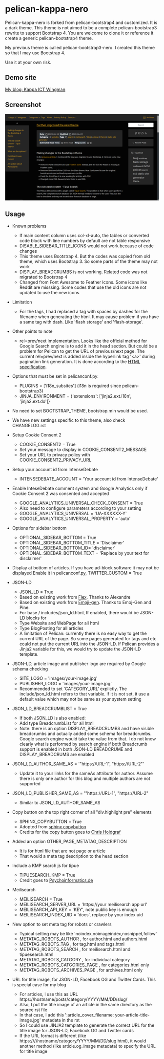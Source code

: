# pelican-kappa-nero

Pelican-kappa-nero is forked from pelican-bootstrap4 and customized. It is a dark theme. This theme is not aimed to be a complete pelican-bootstrap3 rewrite to support Bootstrap 4. You are welcome to clone it or reference it create a generic pelican-bootstrap4 theme.

My previous theme is called pelican-bootstrap3-nero. I created this theme so that I may use Bootstrap 4.

Use it at your own risk.

## Demo site
[My blog: Kappa ICT Wingman](https://www.kappawingman.com)

## Screenshot

![](screenshot.png)

## Usage

* Known problems
	* If main content column uses col-xl-auto, the tables or converted code block with line numbers by default are not table responsive
	* DISABLE_SIDEBAR_TITLE_ICONS would not work because of code changes
	* This theme uses Bootstrap 4. But the codes was copied from old theme, which uses Bootstrap 3. So some parts of the theme may not work
	* DISPLAY_BREADCRUMBS is not working. Related code was not migrated to Bootstrap 4
	* Changed from Font Awesome to Feather Icons. Some icons like Reddit are misssing. Some codes that use the old icons are not updated to use the new icons.

* Limitation
	* For the tags, I had replaced a tag with spaces by dashes for the filename when generating the html. It may cause problem if you have a same tag with dash. Like 'flash storage' and 'flash-storage'.

* Other points to note
	* rel=prev/next implementation. Looks like the official method for Google Search engine is to add it in the head section. But could be a problem for Pelican to get the URL of previous/next page. The current rel=prev/next is added inside the hyperlink tag '<a\>' during pagination link generation. It is done according to the [HTML specification](https://html.spec.whatwg.org/multipage/text-level-semantics.html#the-a-element).

* Options that must be set in pelicanconf.py:
	* PLUGINS = \['i18n_subsites'\] (i18n is required since pelican-bootstrap3)
	* JINJA_ENVIRONMENT = {'extensions': ['jinja2.ext.i18n', 'jinja2.ext.do']}

* No need to set BOOTSTRAP_THEME, bootstrap.min would be used.

* We have new settings specific to this theme, also check CHANGELOG.rst

* Setup Cookie Consent 2
	* COOKIE_CONSENT2 = True
	* Set your message to display in COOKIE_CONSENT2_MESSAGE
	* Set your URL to privacy policy with COOKIE_CONSENT2_PRIVACY_URL
* Setup your account id from IntenseDebate
	* INTENSEDEBATE_ACCOUNT = 'Your account id from IntenseDebate'
* Enable InteseDebate comment system and Google Analytics only if Cookie Consent 2 was consented and accepted
	* GOOGLE_ANALYTICS_UNIVERSAL_CHECK_CONSENT = True
	* Also need to configure parameters according to your setting
	* GOOGLE_ANALYTICS_UNIVERSAL = 'UA-XXXXXX-Y'
	* GOOGLE_ANALYTICS_UNIVERSAL_PROPERTY = 'auto'
* Options for sidebar bottom
	* OPTIONAL_SIDEBAR_BOTTOM = True
	* OPTIONAL_SIDEBAR_BOTTOM_TITLE = 'Disclaimer'
	* OPTIONAL_SIDEBAR_BOTTOM_ID= 'disclaimer'
	* OPTIONAL_SIDEBAR_BOTTOM_TEXT = 'Replace by your text for disclaimer'
* Display at bottom of articles. If you have ad-block software it may not be displayed
	Enable it in pelicanconf.py, TWITTER_CUSTOM = True
* JSON-LD
	* JSON_LD = True
	* Based on existing work from [Flex](https://github.com/alexandrevicenzi/Flex). Thanks to Alexandre
	* Based on existing work from [Emoji-gen](https://github.com/emoji-gen/blog/blob/master/theme/templates/includes/article_structured-data.html). Thanks to Emoj-Gen and Pine.
	* For base / includes/json_ld.html, If enabled, there would be JSON-LD blocks for
	* Type Website and WebPage for all html
	* Type BlogPosting for all articles
	* A limitation of Pelican: currently there is no easy way to get the current URL of the page. So some pages generated for tags and etc could not put the current URL into the JSON-LD. If Pelican provides a Jinja2 variable for this, we would try to update the JSON-LD template.
* JSON-LD, article image and publisher logo are required by Google schema checking
	* SITE_LOGO = 'images/your-image.jpg'
	* PUBLISHER_LOGO = 'images/your-image.jpg'
	* Recommended to set 'CATEGORY_URL' explictly. The include/json_ld.html refers to that variable. If it is not set, it use a default value which may not be same as your system setting
* JSON_LD_BREADCRUMBLIST = True
	* If both JSON_LD is also enabled:
	* Add type BreadcrumbList for all html
	* Note: there is an option DISPLAY_BREADCRUMBS and have visible breadcrumbs and actually added some schema for breadcrumbs. Google search engine would take the value from that. I do not know clearly what is performed by search engine if both Breadcrumb support is enabled in both JSON-LD BREADCRUME and DISPLAY_BREADCRUMS are enabled
* JSON_LD_AUTHOR_SAME_AS = '"https://URL-1", "https://URL-2"'
	* Update it to your links for the sameAs attribute for author. Assume there is only one author for this blog and multiple authors are not supported
* JSON_LD_PUBLISHER_SAME_AS = '"https://URL-1", "https://URL-2"
	* Similar to JSON_LD_AUTHOR_SAME_AS
* Copy button on the top right corner of all "div.highlight pre" elements
	* SPHINX_COPYBUTTON = True
	* Adopted from [sphinx copybutton](https://github.com/executablebooks/sphinx-copybutton)
	* Credits for the copy button goes to [Chris Holdgraf](https://github.com/choldgraf)
* Added an option OTHER_PAGE_METATAG_DESCRIPTION
	* It is for html file that are not page or article
	* That would a meta tag description to the head section
* Include a KMP search js for tipue
	* TIPUESEARCH_KMP = True
	* Credit goes to [Psychoinformatics.de](https://github.com/psychoinformatics-de/inm7-docs/tree/master/theme/static/tsl)
* Meilisearch
	* MEILISEARCH = True
	* MEILISEARCH_SERVER_URL = 'https://your meilisearch app url'
	* MEILISEARCH_API_KEY = 'KEY', note public key is enough
	* MEILISEARCH_INDEX_UID = 'docs', replace by your index uid
* New option to set meta tag for robots or crawlers
	* Typical setting may be like 'noindex,noimageindex,nosnippet,follow'
	* METATAG_ROBOTS_AUTHOR , for author.html and authors.html
	* METATAG_ROBOTS_TAG , for tag.html and tags.html
	* METATAG_ROBOTS_SEARCH , for meilisearch.html and tipuesearch.html
	* METATAG_ROBOTS_CATGORY , for individual category
	* METATAG_ROBOTS_CATGORIES_PAGE , for categories.html only
	* METATAG_ROBOTS_ARCHIVES_PAGE , for archives.html only
* URL for title image, for JSON-LD, Facebook OG and Twitter Cards. This is special case for my blog
	* For articles, I use this as URL https://hostname/posts/category/YYYY/MM/DD/slug/
	* Also, I put the title image of an article in the same directory as the source rst file
	* In that case, I add this ':article_cover_filename: your-article-title-image.jpg' metadata in the rst
	* So I could use JINJA2 template to generate the correct URL for the title image for JSON-LD, Facebook OG and Twitter cards
	* If the URL format is different (like https:////hostname/category/YYYY/MM/DD/slug.html), it would another method (like article.og_image metadata) to specify the URL for title image
